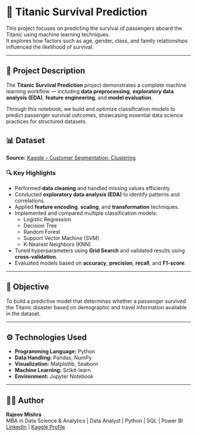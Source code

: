 # 🚢 Titanic Survival Prediction

This project focuses on predicting the survival of passengers aboard the Titanic using machine learning techniques.  
It explores how factors such as age, gender, class, and family relationships influenced the likelihood of survival.

---

## 📘 Project Description

The **Titanic Survival Prediction** project demonstrates a complete machine learning workflow — including **data preprocessing**, **exploratory data analysis (EDA)**, **feature engineering**, and **model evaluation**.

Through this notebook, we build and optimize classification models to predict passenger survival outcomes, showcasing essential data science practices for structured datasets.

## 📊 Dataset
**Source:** [Kaggle – Customer Segmentation: Clustering](https://www.kaggle.com/competitions/titanic)  

### 🔍 Key Highlights
- Performed **data cleaning** and handled missing values efficiently.  
- Conducted **exploratory data analysis (EDA)** to identify patterns and correlations.  
- Applied **feature encoding**, **scaling**, and **transformation** techniques.  
- Implemented and compared multiple classification models:
  - Logistic Regression  
  - Decision Tree  
  - Random Forest  
  - Support Vector Machine (SVM)  
  - K-Nearest Neighbors (KNN)  
- Tuned hyperparameters using **Grid Search** and validated results using **cross-validation**.  
- Evaluated models based on **accuracy**, **precision**, **recall**, and **F1-score**.  

---

## 🎯 Objective

To build a predictive model that determines whether a passenger survived the Titanic disaster based on demographic and travel information available in the dataset.

---

## ⚙️ Technologies Used

- **Programming Language:** Python  
- **Data Handling:** Pandas, NumPy  
- **Visualization:** Matplotlib, Seaborn  
- **Machine Learning:** Scikit-learn  
- **Environment:** Jupyter Notebook  

---

## 🧑‍💻 Author
**Rajeev Mishra**  
MBA in Data Science & Analytics | Data Analyst | Python | SQL | Power BI  
[LinkedIn](https://www.linkedin.com/in/rajeevmishra12/) | [Kaggle Profile](https://www.kaggle.com/rajeevmishraa)
